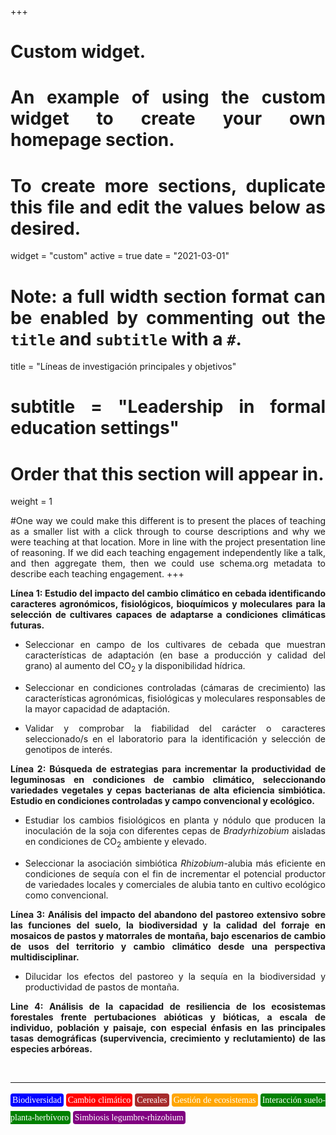 +++
# Custom widget.
# An example of using the custom widget to create your own homepage section.
# To create more sections, duplicate this file and edit the values below as desired.
widget = "custom"
active = true
date = "2021-03-01"

# Note: a full width section format can be enabled by commenting out the `title` and `subtitle` with a `#`.
title = "Líneas de investigación principales y objetivos"
# subtitle = "Leadership in formal education settings"


# Order that this section will appear in.
weight = 1

#One way we could make this different is to present the places of teaching as a smaller list with a click through to course descriptions and why we were teaching at that location. More in line with the project presentation line of reasoning. If we did each teaching engagement independently like a talk, and then aggregate them, then we could use schema.org metadata to describe each teaching engagement.
+++
<body style="text-align:justify">

**Línea 1: Estudio del impacto del cambio climático en cebada identificando caracteres agronómicos, fisiológicos, bioquímicos y moleculares para la selección de cultivares capaces de adaptarse a condiciones climáticas futuras.**

+ Seleccionar en campo de los cultivares de cebada que muestran características de adaptación (en base a producción y calidad del grano) al aumento del CO<sub>2</sub> y la disponibilidad hídrica.

+ Seleccionar en condiciones controladas (cámaras de crecimiento) las características agronómicas, fisiológicas y moleculares responsables de la mayor capacidad de adaptación.

+ Validar y comprobar la fiabilidad del carácter o caracteres seleccionado/s en el laboratorio para la identificación y selección de genotipos de interés.

**Línea 2: Búsqueda de estrategias para incrementar la productividad de leguminosas en condiciones de cambio climático, seleccionando variedades vegetales y cepas bacterianas de alta eficiencia simbiótica. Estudio en condiciones controladas y campo convencional y ecológico.**

+ Estudiar los cambios fisiológicos en planta y nódulo que producen la inoculación de la soja con diferentes cepas de *Bradyrhizobium* aisladas en condiciones de CO<sub>2</sub> ambiente y elevado.

+ Seleccionar la asociación simbiótica *Rhizobium*-alubia más eficiente en condiciones de sequía con el fin de incrementar el potencial productor de variedades locales y comerciales de alubia tanto en cultivo ecológico como convencional.


**Línea 3: Análisis del impacto del abandono del pastoreo extensivo sobre las funciones del suelo, la biodiversidad y la calidad del forraje en mosaicos de pastos y matorrales de montaña, bajo escenarios de cambio de usos del territorio y cambio climático desde una perspectiva multidisciplinar.**

+ Dilucidar los efectos del pastoreo y la sequía en la biodiversidad y productividad de pastos de montaña.

**Line 4: Análisis de la capacidad de resiliencia de los ecosistemas forestales frente pertubaciones abióticas y bióticas, a escala de individuo, población y paisaje, con especial énfasis en las principales tasas demográficas (supervivencia, crecimiento y reclutamiento) de las especies arbóreas.**

</body>

<br>

---

<p style = "font-family:'Brush Script MT', cursive; line-height: 200%">
<span style="color:white; border-radius: 4px; padding: 3px; background-color:blue">Biodiversidad</span>
<span style="color:white; border-radius: 4px; padding: 3px; background-color:red">Cambio climático</span>
<span style="color:white; border-radius: 4px; padding: 3px; background-color:brown">Cereales</span>
<span style="color:white; border-radius: 4px; padding: 3px; background-color:orange">Gestión de ecosistemas</span>
<span style="color:white; border-radius: 4px; padding: 3px; background-color:green">Interacción suelo-planta-herbívoro</span>
<span style="color:white; border-radius: 4px; padding: 3px; background-color:purple">Simbiosis legumbre-rhizobium</span>
</p>

